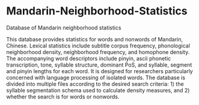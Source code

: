 # Mandarin-Neighborhood-Statistics
Database of Mandarin neighborhood statistics 

This database provides statistics for words and nonwords of Mandarin, Chinese. Lexical statistics include subtitle corpus frequency, phonological neighborhood density, neighborhood frequency, and homophone density. The accompanying word descriptors include pinyin, ascii phonetic transcription, tone, syllable structure, dominant PoS, and syllable, segment and pinyin lengths for each word. It is designed for researchers particularly concerned with language processing of isolated words. The database is divided into multiple files according to the desired search criteria: 1) the syllable segmentation schema used to calculate density measures, and 2) whether the search is for words or nonwords.
